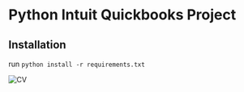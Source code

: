 # Python Intuit Quickbooks Project

## Installation
run `python install -r requirements.txt`

![CV](https://user-images.githubusercontent.com/103095192/193760977-e31359e5-1400-4ce2-ba18-de27fa95604d.PNG)
